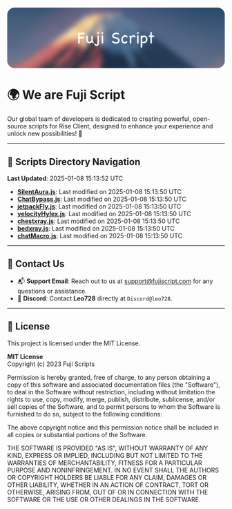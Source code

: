 ![Banner](.github/b.webp)

# 🌍 **We are Fuji Script**

Our global team of developers is dedicated to creating powerful, open-source scripts for Rise Client, designed to enhance your experience and unlock new possibilities! 🌟

---
<!-- SCRIPTS_NAVIGATION_START -->
## 📂 **Scripts Directory Navigation**

**Last Updated**: 2025-01-08 15:13:52 UTC

- **[SilentAura.js](scripts/SilentAura.js)**: Last modified on 2025-01-08 15:13:50 UTC
- **[ChatBypass.js](scripts/ChatBypass.js)**: Last modified on 2025-01-08 15:13:50 UTC
- **[jetpackFly.js](scripts/jetpackFly.js)**: Last modified on 2025-01-08 15:13:50 UTC
- **[velocityHylex.js](scripts/velocityHylex.js)**: Last modified on 2025-01-08 15:13:50 UTC
- **[chestxray.js](scripts/chestxray.js)**: Last modified on 2025-01-08 15:13:50 UTC
- **[bedxray.js](scripts/bedxray.js)**: Last modified on 2025-01-08 15:13:50 UTC
- **[chatMacro.js](scripts/chatMacro.js)**: Last modified on 2025-01-08 15:13:50 UTC

<!-- SCRIPTS_NAVIGATION_END -->

---

## 💬 **Contact Us**  
- 📬 **Support Email**: Reach out to us at [support@fujiscript.com](mailto:support@fujiscript.com) for any questions or assistance.  
- 💬 **Discord**: Contact **Leo728** directly at `Discord@leo728`.

---

## 📜 **License**

This project is licensed under the MIT License.  

**MIT License**  
Copyright (c) 2023 Fuji Scripts  

Permission is hereby granted, free of charge, to any person obtaining a copy of this software and associated documentation files (the "Software"), to deal in the Software without restriction, including without limitation the rights to use, copy, modify, merge, publish, distribute, sublicense, and/or sell copies of the Software, and to permit persons to whom the Software is furnished to do so, subject to the following conditions:  

The above copyright notice and this permission notice shall be included in all copies or substantial portions of the Software.  

THE SOFTWARE IS PROVIDED "AS IS", WITHOUT WARRANTY OF ANY KIND, EXPRESS OR IMPLIED, INCLUDING BUT NOT LIMITED TO THE WARRANTIES OF MERCHANTABILITY, FITNESS FOR A PARTICULAR PURPOSE AND NONINFRINGEMENT. IN NO EVENT SHALL THE AUTHORS OR COPYRIGHT HOLDERS BE LIABLE FOR ANY CLAIM, DAMAGES OR OTHER LIABILITY, WHETHER IN AN ACTION OF CONTRACT, TORT OR OTHERWISE, ARISING FROM, OUT OF OR IN CONNECTION WITH THE SOFTWARE OR THE USE OR OTHER DEALINGS IN THE SOFTWARE.  

